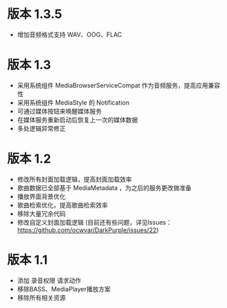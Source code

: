 # 版本 1.3.5
- 增加音频格式支持 WAV、OOG、FLAC
# 版本 1.3
- 采用系统组件 MediaBrowserServiceCompat 作为音频服务，提高应用兼容性
- 采用系统组件 MediaStyle 的 Notification
- 可通过媒体按钮来唤醒媒体服务
- 在媒体服务重新启动后恢复上一次的媒体数据
- 多处逻辑异常修正
# 版本 1.2
- 修改所有封面加载逻辑，提高封面加载效率
- 歌曲数据已全部基于 MediaMetadata ，为之后的服务更改做准备
- 播放界面背景优化
- 歌曲检索优化，提高歌曲检索效率
- 移除大量冗余代码
- 修改自定义封面加载逻辑 (目前还有些问题，详见Issues：https://github.com/ocwvar/DarkPurple/issues/22)
# 版本 1.1
- 添加 录音权限 请求动作
- 移除BASS、MediaPlayer播放方案
- 移除所有相关资源

